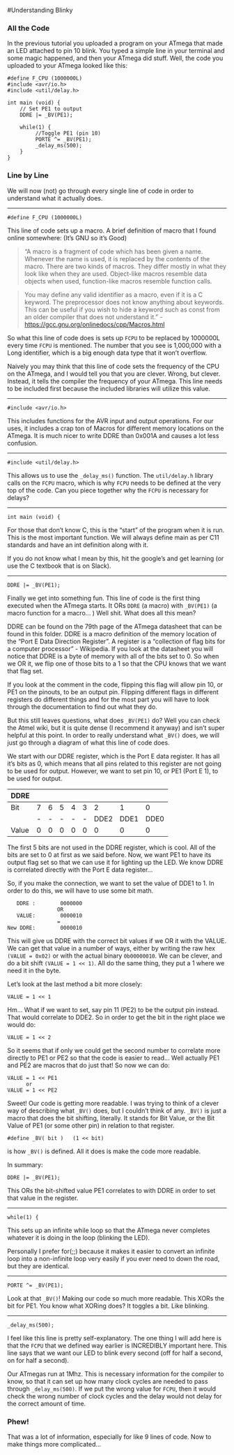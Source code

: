 ﻿
#Understanding Blinky

### All the Code
In the previous tutorial you uploaded a program on your ATmega that made an LED attached to pin 10 blink. You typed a simple line in your terminal and some magic happened, and then your ATmega did stuff.  Well, the code you uploaded to your ATmega looked like this:

```
#define F_CPU (1000000L)
#include <avr/io.h>
#include <util/delay.h>

int main (void) {
    // Set PE1 to output
    DDRE |= _BV(PE1);

    while(1) {
         //Toggle PE1 (pin 10)
         PORTE ^= _BV(PE1);
         _delay_ms(500);
    }
}
```

### Line by Line
We will now (not) go through every single line of code in order to understand what it actually does.

---
```
#define F_CPU (1000000L)
```

This line of code sets up a macro. A brief definition of macro that I found online somewhere: (It’s GNU so it’s Good)

> “A macro is a fragment of code which has been given a name. Whenever the name is used, it is replaced by the contents of the macro. There are two kinds of macros. They differ mostly in what they look like when they are used. Object-like macros resemble data objects when used, function-like macros resemble function calls.

> You may define any valid identifier as a macro, even if it is a C keyword. The preprocessor does not know anything about keywords. This can be useful if you wish to hide a keyword such as const from an older compiler that does not understand it.”
> -https://gcc.gnu.org/onlinedocs/cpp/Macros.html 

So what this line of code does is sets up `FCPU` to be replaced by 1000000L every time `FCPU` is mentioned. The number that you see is 1,000,000 with a Long identifier, which is a big enough data type that it won’t overflow. 

Naively you may think that this line of code sets the frequency of the CPU on the ATmega, and I would tell you that you are clever. Wrong, but clever. Instead, it tells the compiler the frequency of your ATmega. This line needs to be included first because the included libraries will utilize this value.



---
```
#include <avr/io.h>
```

This includes functions for the AVR input and output operations. For our uses, it includes a crap ton of Macros for different memory locations on the ATmega. It is much nicer to write DDRE than 0x001A and causes a lot less confusion. 



---
```
#include <util/delay.h>
```

This allows us to use the `_delay_ms()` function. The `util/delay.h` library calls on the `FCPU` macro, which is why `FCPU` needs to be defined at the very top of the code. Can you piece together why the `FCPU` is necessary for delays?



---
```
int main (void) {
```

For those that don’t know C, this is the “start” of the program when it is run. This is the most important function. We will always define main as per C11 standards and have an int definition along with it.

If you do not know what I mean by this, hit the google’s and get learning (or use the C textbook that is on Slack).



---
```
DDRE |= _BV(PE1);
```

Finally we get into something fun. This line of code is the first thing executed when the ATmega starts. It ORs `DDRE` (a macro)  with  `_BV(PE1)`  (a macro function for a macro… ) Well shit. What does all this mean?

DDRE can be found on the 79th page of the ATmega datasheet that can be found in this folder. DDRE is a macro definition of the memory location of the “Port E Data Direction Register”. A register is a “collection of flag bits for a computer processor” - Wikipedia. If you look at the datasheet you will notice that DDRE is a byte of memory with all of the bits set to 0. So when we OR it, we flip one of those bits to a 1 so that the CPU knows that we want that flag set. 

If you look at the comment in the code, flipping this flag will allow pin 10, or PE1 on the pinouts, to be an output pin. Flipping different flags in different registers do different things and for the most part you will have to look through the documentation to find out what they do.

But this still leaves questions, what does `_BV(PE1)` do? Well you can check the Atmel wiki, but it is quite dense (I recommend it anyway) and isn’t super helpful at this point. In order to really understand what `_BV()` does, we will just go through a diagram of what this line of code does.

We start with our DDRE register, which is the Port E data register. It has all it’s bits as 0, which means that all pins related to this register are not going to be used for output. However, we want to set pin 10, or PE1 (Port E 1), to be used for output. 

|DDRE | | | | | | | | | 
| --------- | --------- | --- |---|---|---|---   |---   |---   |
|Bit  |7|6|5|4|3|2   |1   |0   |
|     |-|-|-|-|-|DDE2|DDE1|DDE0|
|Value|0|0|0|0|0|0   |0   |0   |

The first 5 bits are not used in the DDRE register, which is cool. All of the bits are set to 0 at first as we said before. Now, we want PE1 to have its output flag set so that we can use it for lighting up the LED. We know DDRE is correlated directly with the Port E data register… 

So, if you make the connection, we want to set the value of DDE1 to 1. In order to do this, we will have to use some bit math. 

```
   DDRE :        0000000
			    OR
   VALUE:        0000010
			    =
New DDRE:  	     0000010
```

This will give us DDRE with the correct bit values if we OR it with the VALUE. We can get that value in a number of ways, either by writing the raw hex `(VALUE = 0x02)` or with the actual binary `0b00000010`. We can be clever, and do a bit shift `(VALUE = 1 << 1)`.  All do the same thing, they put a 1 where we need it in the byte. 

Let’s look at the last method a bit more closely:

```
VALUE = 1 << 1
```

Hm… What if we want to set, say pin 11 (PE2)  to be the output pin instead. That would correlate to DDE2. So in order to get the bit in the right place we would do:

```
VALUE = 1 << 2
```

So it seems that if only we could get the second number to correlate more directly to PE1 or PE2 so that the code is easier to read… Well actually PE1 and PE2 are macros that do just that! So now we can do:

```
VALUE = 1 << PE1       
      or
VALUE = 1 << PE2
```

Sweet! Our code is getting more readable. I was trying to think of a clever way of describing what `_BV()` does, but I couldn’t think of any. `_BV()` is just a macro that does the bit shifting, literally. It stands for Bit Value, or the Bit Value of PE1 (or some other pin) in relation to that register.

```
#define _BV( bit )   (1 << bit)
```

is how `_BV()` is defined. All it does is make the code more readable.

In summary: 

```
DDRE |= _BV(PE1);
```

This ORs the bit-shifted value PE1 correlates to with DDRE in order to set that value in the register. 

---
```
while(1) {
```
This sets up an infinite while loop so that the ATmega never completes whatever it is doing in the loop (blinking the LED). 

Personally I prefer for(;;) because it makes it easier to convert an infinite loop into a non-infinite loop very easily if you ever need to down the road, but they are identical. 

---
```
PORTE ^= _BV(PE1);
```
Look at that `_BV()`! Making our code so much more readable. This XORs the bit for PE1. You know what XORing does? It toggles a bit. Like blinking.

---
```
_delay_ms(500);
```
I feel like this line is pretty self-explanatory. The one thing I will add here is that the `FCPU` that we defined way earlier is INCREDIBLY important here. This line says that we want our LED to blink every second (off for half a second, on for half a second). 

Our ATmegas run at 1Mhz. This is necessary information for the compiler to know, so that it can set up how many clock cycles are needed to pass through `_delay_ms(500)`. If we put the wrong value for `FCPU`, then it would check the wrong number of clock cycles and the delay would not delay for the correct amount of time. 

### Phew! 
That was a lot of information, especially for like 9 lines of code. Now to make things more complicated… 
